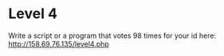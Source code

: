 # Level 4
Write a script or a program that votes 98 times for your id here: http://158.69.76.135/level4.php
